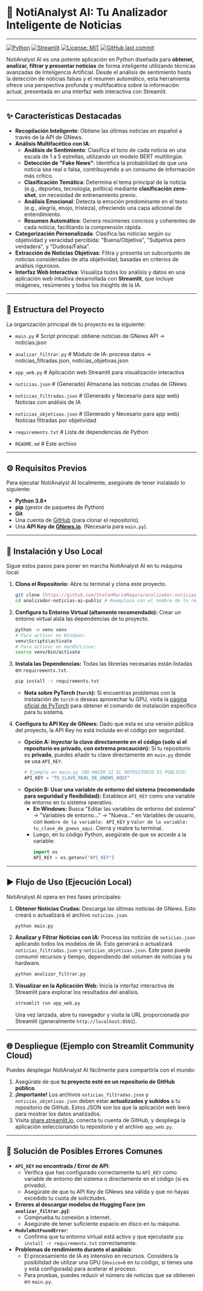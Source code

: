 
# 🚀 NotiAnalyst AI: Tu Analizador Inteligente de Noticias

---

[![Python](https://img.shields.io/badge/Python-3.8%2B-blue?style=flat&logo=python)](https://www.python.org/)
[![Streamlit](https://img.shields.io/badge/Streamlit-App-FF4B4B?style=flat&logo=streamlit)](https://streamlit.io/)
[![License: MIT](https://img.shields.io/badge/License-MIT-yellow.svg)](https://opensource.org/licenses/MIT)
[![GitHub last commit](https://img.shields.io/github/last-commit/StefanMarioMagura/analizador-noticias-ai-public?style=flat)](https://github.com/StefanMarioMagura/analizador-noticias-ai-public/commits/main)

NotiAnalyst AI es una potente aplicación en Python diseñada para **obtener, analizar, filtrar y presentar noticias** de forma inteligente utilizando técnicas avanzadas de Inteligencia Artificial. Desde el análisis de sentimiento hasta la detección de noticias falsas y el resumen automático, esta herramienta ofrece una perspectiva profunda y multifacética sobre la información actual, presentada en una interfaz web interactiva con Streamlit.

---

## ✨ Características Destacadas

* **Recopilación Inteligente**: Obtiene las últimas noticias en español a través de la API de GNews.
* **Análisis Multifacético con IA**:
    * **Análisis de Sentimiento**: Clasifica el tono de cada noticia en una escala de 1 a 5 estrellas, utilizando un modelo BERT multilingüe.
    * **Detección de "Fake News"**: Identifica la probabilidad de que una noticia sea real o falsa, contribuyendo a un consumo de información más crítico.
    * **Clasificación Temática**: Determina el tema principal de la noticia (e.g., deportes, tecnología, política) mediante **clasificación zero-shot**, sin necesidad de entrenamiento previo.
    * **Análisis Emocional**: Detecta la emoción predominante en el texto (e.g., alegría, enojo, tristeza), ofreciendo una capa adicional de entendimiento.
    * **Resumen Automático**: Genera resúmenes concisos y coherentes de cada noticia, facilitando la comprensión rápida.
* **Categorización Personalizada**: Clasifica las noticias según su objetividad y veracidad percibida: "Buena/Objetiva", "Subjetiva pero verdadera", y "Dudosa/Falsa".
* **Extracción de Noticias Objetivas**: Filtra y presenta un subconjunto de noticias consideradas de alta objetividad, basadas en criterios de análisis rigurosos.
* **Interfaz Web Interactiva**: Visualiza todos los análisis y datos en una aplicación web intuitiva desarrollada con **Streamlit**, que incluye imágenes, resúmenes y todos los insights de la IA.

---
## 📂 Estructura del Proyecto

La organización principal de tu proyecto es la siguiente:

-   `main.py`                     # Script principal: obtiene noticias de GNews API -> noticias.json
-   `analizar_filtrar.py`         # Módulo de IA: procesa datos -> noticias_filtradas.json, noticias_objetivas.json
-   `app_web.py`                  # Aplicación web Streamlit para visualización interactiva
-   `noticias.json`               # (Generado) Almacena las noticias crudas de GNews
-   `noticias_filtradas.json`     # (Generado y Necesario para app web) Noticias con análisis de IA
-   `noticias_objetivas.json`     # (Generado y Necesario para app web) Noticias filtradas por objetividad
-   `requirements.txt`            # Lista de dependencias de Python

-   `README.md`                   # Este archivo


---

## ⚙️ Requisitos Previos

Para ejecutar NotiAnalyst AI localmente, asegúrate de tener instalado lo siguiente:

* **Python 3.8+**
* **pip** (gestor de paquetes de Python)
* **Git**
* Una cuenta de [GitHub](https://github.com/) (para clonar el repositorio).
* Una **API Key de [GNews.io](https://gnews.io/)**. (Necesaria para `main.py`).

---

## 🚀 Instalación y Uso Local

Sigue estos pasos para poner en marcha NotiAnalyst AI en tu máquina local:

1.  **Clona el Repositorio:**
    Abre tu terminal y clona este proyecto.
    ```bash
    git clone [https://github.com/StefanMarioMagura/analizador-noticias-ai-public.git](https://github.com/StefanMarioMagura/analizador-noticias-ai-public.git) # Reemplaza con la URL de tu nuevo repo
    cd analizador-noticias-ai-public # Reemplaza con el nombre de tu repo
    ```

2.  **Configura tu Entorno Virtual (altamente recomendado):**
    Crear un entorno virtual aísla las dependencias de tu proyecto.
    ```bash
    python -m venv venv
    # Para activar en Windows:
    venv\Scripts\activate
    # Para activar en macOS/Linux:
    source venv/bin/activate
    ```

3.  **Instala las Dependencias:**
    Todas las librerías necesarias están listadas en `requirements.txt`.
    ```bash
    pip install -r requirements.txt
    ```
    * **Nota sobre PyTorch (`torch`):** Si encuentras problemas con la instalación de `torch` o deseas aprovechar tu GPU, visita la [página oficial de PyTorch](https://pytorch.org/get-started/locally/) para obtener el comando de instalación específico para tu sistema.

4.  **Configura tu API Key de GNews:**
    Dado que esta es una versión pública del proyecto, la API Key no está incluida en el código por seguridad.

    * **Opción A: Inyectar la clave directamente en el código (solo si el repositorio es privado, con extrema precaución):**
        Si tu repositorio es **privado**, puedes añadir tu clave directamente en `main.py` donde se usa `API_KEY`.
        ```python
        # Ejemplo en main.py (NO HACER SI EL REPOSITORIO ES PÚBLICO)
        API_KEY = "TU_CLAVE_REAL_DE_GNEWS_AQUI"
        ```
    * **Opción B: Usar una variable de entorno del sistema (recomendado para seguridad y flexibilidad):**
        Establece `API_KEY` como una variable de entorno en tu sistema operativo.
        * **En Windows:** Busca "Editar las variables de entorno del sistema" -> "Variables de entorno..." -> "Nueva..." en Variables de usuario, con `Nombre de la variable: API_KEY` y `Valor de la variable: tu_clave_de_gnews_aqui`. Cierra y reabre tu terminal.
        * Luego, en tu código Python, asegúrate de que se accede a la variable:
            ```python
            import os
            API_KEY = os.getenv("API_KEY")
            ```

---

## ▶️ Flujo de Uso (Ejecución Local)

NotiAnalyst AI opera en tres fases principales:

1.  **Obtener Noticias Crudas:**
    Descarga las últimas noticias de GNews. Esto creará o actualizará el archivo `noticias.json`.
    ```bash
    python main.py
    ```

2.  **Analizar y Filtrar Noticias con IA:**
    Procesa las noticias de `noticias.json` aplicando todos los modelos de IA. Esto generará o actualizará `noticias_filtradas.json` y `noticias_objetivas.json`. Este paso puede consumir recursos y tiempo, dependiendo del volumen de noticias y tu hardware.
    ```bash
    python analizar_filtrar.py
    ```

3.  **Visualizar en la Aplicación Web:**
    Inicia la interfaz interactiva de Streamlit para explorar los resultados del análisis.
    ```bash
    streamlit run app_web.py
    ```
    Una vez lanzada, abre tu navegador y visita la URL proporcionada por Streamlit (generalmente `http://localhost:8501`).

---

## 🌐 Despliegue (Ejemplo con Streamlit Community Cloud)

Puedes desplegar NotiAnalyst AI fácilmente para compartirla con el mundo:

1.  Asegúrate de que **tu proyecto esté en un repositorio de GitHub público**.
2.  **¡Importante!** Los archivos `noticias_filtradas.json` y `noticias_objetivas.json` deben estar **actualizados y subidos** a tu repositorio de GitHub. Estos JSON son los que la aplicación web leerá para mostrar los datos analizados.
3.  Visita [share.streamlit.io](https://share.streamlit.io/), conecta tu cuenta de GitHub, y despliega la aplicación seleccionando tu repositorio y el archivo `app_web.py`.

---

## 🔧 Solución de Posibles Errores Comunes

* **`API_KEY` no encontrada / Error de API**:
    * Verifica que has configurado correctamente tu `API_KEY` como variable de entorno del sistema o directamente en el código (si es privado).
    * Asegúrate de que tu API Key de GNews sea válida y que no hayas excedido tu cuota de solicitudes.
* **Errores al descargar modelos de Hugging Face (en `analizar_filtrar.py`)**:
    * Comprueba tu conexión a internet.
    * Asegúrate de tener suficiente espacio en disco en tu máquina.
* **`ModuleNotFoundError`**:
    * Confirma que tu entorno virtual está activo y que ejecutaste `pip install -r requirements.txt` correctamente.
* **Problemas de rendimiento durante el análisis**:
    * El procesamiento de IA es intensivo en recursos. Considera la posibilidad de utilizar una GPU (`device=0` en tu código, si tienes una y está configurada) para acelerar el proceso.
    * Para pruebas, puedes reducir el número de noticias que se obtienen en `main.py`.
